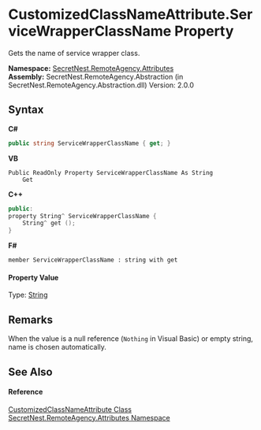 # CustomizedClassNameAttribute.ServiceWrapperClassName Property 
 

Gets the name of service wrapper class.

**Namespace:**&nbsp;<a href="N_SecretNest_RemoteAgency_Attributes">SecretNest.RemoteAgency.Attributes</a><br />**Assembly:**&nbsp;SecretNest.RemoteAgency.Abstraction (in SecretNest.RemoteAgency.Abstraction.dll) Version: 2.0.0

## Syntax

**C#**<br />
``` C#
public string ServiceWrapperClassName { get; }
```

**VB**<br />
``` VB
Public ReadOnly Property ServiceWrapperClassName As String
	Get
```

**C++**<br />
``` C++
public:
property String^ ServiceWrapperClassName {
	String^ get ();
}
```

**F#**<br />
``` F#
member ServiceWrapperClassName : string with get

```


#### Property Value
Type: <a href="https://docs.microsoft.com/dotnet/api/system.string" target="_blank">String</a>

## Remarks
When the value is a null reference (`Nothing` in Visual Basic) or empty string, name is chosen automatically.

## See Also


#### Reference
<a href="T_SecretNest_RemoteAgency_Attributes_CustomizedClassNameAttribute">CustomizedClassNameAttribute Class</a><br /><a href="N_SecretNest_RemoteAgency_Attributes">SecretNest.RemoteAgency.Attributes Namespace</a><br />